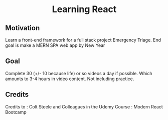 <h1 align="center">Learning React</h1>

## Motivation
Learn a front-end framework for a full stack project Emergency Triage.
End goal is make a MERN SPA web app by New Year

## Goal
Complete 30 (+/- 10 because life) or so videos a day if possible. Which amounts to 3-4 hours in video content. Not including practice. 

## Credits
Credits to : Colt Steele and Colleagues in the Udemy Course : Modern React Bootcamp

